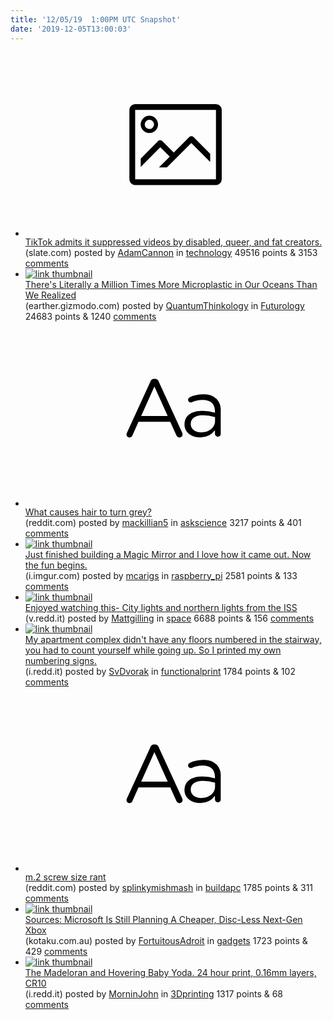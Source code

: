 ```yaml
---
title: '12/05/19  1:00PM UTC Snapshot'
date: '2019-12-05T13:00:03'
---
```

<ul>
<li><a href='https://slate.com/technology/2019/12/tiktok-disabled-users-videos-suppressed.html'><svg version='1.1' viewBox='-34 -14 104 64' preserveAspectRatio='xMidYMid meet' xmlns='http://www.w3.org/2000/svg' xmlns:xlink='http://www.w3.org/1999/xlink'>
    <title>link thumbnail</title>
    <path d='M32,4H4A2,2,0,0,0,2,6V30a2,2,0,0,0,2,2H32a2,2,0,0,0,2-2V6A2,2,0,0,0,32,4ZM4,30V6H32V30Z'></path>
    <path d='M8.92,14a3,3,0,1,0-3-3A3,3,0,0,0,8.92,14Zm0-4.6A1.6,1.6,0,1,1,7.33,11,1.6,1.6,0,0,1,8.92,9.41Z'></path>
    <path d='M22.78,15.37l-5.4,5.4-4-4a1,1,0,0,0-1.41,0L5.92,22.9v2.83l6.79-6.79L16,22.18l-3.75,3.75H15l8.45-8.45L30,24V21.18l-5.81-5.81A1,1,0,0,0,22.78,15.37Z'></path>
</svg></a><div><div class='linkTitle'><a href='https://slate.com/technology/2019/12/tiktok-disabled-users-videos-suppressed.html'>TikTok admits it suppressed videos by disabled, queer, and fat creators.</a></div>(slate.com) posted by <a href='https://www.reddit.com/user/AdamCannon'>AdamCannon</a> in <a href='https://www.reddit.com/r/technology'>technology</a> 49516 points & 3153 <a href='https://www.reddit.com/r/technology/comments/e671nb/tiktok_admits_it_suppressed_videos_by_disabled/'>comments</a></div></li>

<li><a href='https://earther.gizmodo.com/theres-literally-a-million-times-more-microplastic-in-o-1840175488'><img src='https://a.thumbs.redditmedia.com/DzmNqq6AO7mGd8nJKx3GnbpKFwKqbLvH1A26_XvfM78.jpg' alt='link thumbnail'></a><div><div class='linkTitle'><a href='https://earther.gizmodo.com/theres-literally-a-million-times-more-microplastic-in-o-1840175488'>There's Literally a Million Times More Microplastic in Our Oceans Than We Realized</a></div>(earther.gizmodo.com) posted by <a href='https://www.reddit.com/user/QuantumThinkology'>QuantumThinkology</a> in <a href='https://www.reddit.com/r/Futurology'>Futurology</a> 24683 points & 1240 <a href='https://www.reddit.com/r/Futurology/comments/e67gyf/theres_literally_a_million_times_more/'>comments</a></div></li>

<li><a href='https://www.reddit.com/r/askscience/comments/e67ef1/what_causes_hair_to_turn_grey/'><svg version='1.1' viewBox='-34 -12 104 64' preserveAspectRatio='xMidYMid slice' xmlns='http://www.w3.org/2000/svg' xmlns:xlink='http://www.w3.org/1999/xlink'>
    <title>text link thumbnail</title>
    <path d='M12.19,8.84a1.45,1.45,0,0,0-1.4-1h-.12a1.46,1.46,0,0,0-1.42,1L1.14,26.56a1.29,1.29,0,0,0-.14.59,1,1,0,0,0,1,1,1.12,1.12,0,0,0,1.08-.77l2.08-4.65h11l2.08,4.59a1.24,1.24,0,0,0,1.12.83,1.08,1.08,0,0,0,1.08-1.08,1.64,1.64,0,0,0-.14-.57ZM6.08,20.71l4.59-10.22,4.6,10.22Z'>
    </path>
    <path d='M32.24,14.78A6.35,6.35,0,0,0,27.6,13.2a11.36,11.36,0,0,0-4.7,1,1,1,0,0,0-.58.89,1,1,0,0,0,.94.92,1.23,1.23,0,0,0,.39-.08,8.87,8.87,0,0,1,3.72-.81c2.7,0,4.28,1.33,4.28,3.92v.5a15.29,15.29,0,0,0-4.42-.61c-3.64,0-6.14,1.61-6.14,4.64v.05c0,2.95,2.7,4.48,5.37,4.48a6.29,6.29,0,0,0,5.19-2.48V26.9a1,1,0,0,0,1,1,1,1,0,0,0,1-1.06V19A5.71,5.71,0,0,0,32.24,14.78Zm-.56,7.7c0,2.28-2.17,3.89-4.81,3.89-1.94,0-3.61-1.06-3.61-2.86v-.06c0-1.8,1.5-3,4.2-3a15.2,15.2,0,0,1,4.22.61Z'>
    </path>
</svg></a><div><div class='linkTitle'><a href='https://www.reddit.com/r/askscience/comments/e67ef1/what_causes_hair_to_turn_grey/'>What causes hair to turn grey?</a></div>(reddit.com) posted by <a href='https://www.reddit.com/user/mackillian5'>mackillian5</a> in <a href='https://www.reddit.com/r/askscience'>askscience</a> 3217 points & 401 <a href='https://www.reddit.com/r/askscience/comments/e67ef1/what_causes_hair_to_turn_grey/'>comments</a></div></li>

<li><a href='https://i.imgur.com/biZxw1q.jpg'><img src='https://b.thumbs.redditmedia.com/qwUCnDethQGYBMKlnWeuIxgf0upLYf78VTYOO8j7EmQ.jpg' alt='link thumbnail'></a><div><div class='linkTitle'><a href='https://i.imgur.com/biZxw1q.jpg'>Just finished building a Magic Mirror and I love how it came out. Now the fun begins.</a></div>(i.imgur.com) posted by <a href='https://www.reddit.com/user/mcarigs'>mcarigs</a> in <a href='https://www.reddit.com/r/raspberry_pi'>raspberry_pi</a> 2581 points & 133 <a href='https://www.reddit.com/r/raspberry_pi/comments/e64jbz/just_finished_building_a_magic_mirror_and_i_love/'>comments</a></div></li>

<li><a href='https://v.redd.it/rx12hbxeds241'><img src='https://a.thumbs.redditmedia.com/AtQZKLrJKI9g-UYntU0OFqlcxfyntJ1RXs2hjXKgE08.jpg' alt='link thumbnail'></a><div><div class='linkTitle'><a href='https://v.redd.it/rx12hbxeds241'>Enjoyed watching this- City lights and northern lights from the ISS</a></div>(v.redd.it) posted by <a href='https://www.reddit.com/user/Mattgilling'>Mattgilling</a> in <a href='https://www.reddit.com/r/space'>space</a> 6688 points & 156 <a href='https://www.reddit.com/r/space/comments/e6f12x/enjoyed_watching_this_city_lights_and_northern/'>comments</a></div></li>

<li><a href='https://i.redd.it/lkrptz7cam241.jpg'><img src='https://b.thumbs.redditmedia.com/e3jFm71ddR3KB-98UnkLVILVh4jXLqIFTjTyoVLBnpQ.jpg' alt='link thumbnail'></a><div><div class='linkTitle'><a href='https://i.redd.it/lkrptz7cam241.jpg'>My apartment complex didn't have any floors numbered in the stairway, you had to count yourself while going up. So I printed my own numbering signs.</a></div>(i.redd.it) posted by <a href='https://www.reddit.com/user/SvDvorak'>SvDvorak</a> in <a href='https://www.reddit.com/r/functionalprint'>functionalprint</a> 1784 points & 102 <a href='https://www.reddit.com/r/functionalprint/comments/e5z3sq/my_apartment_complex_didnt_have_any_floors/'>comments</a></div></li>

<li><a href='https://www.reddit.com/r/buildapc/comments/e61dxq/m2_screw_size_rant/'><svg version='1.1' viewBox='-34 -12 104 64' preserveAspectRatio='xMidYMid slice' xmlns='http://www.w3.org/2000/svg' xmlns:xlink='http://www.w3.org/1999/xlink'>
    <title>text link thumbnail</title>
    <path d='M12.19,8.84a1.45,1.45,0,0,0-1.4-1h-.12a1.46,1.46,0,0,0-1.42,1L1.14,26.56a1.29,1.29,0,0,0-.14.59,1,1,0,0,0,1,1,1.12,1.12,0,0,0,1.08-.77l2.08-4.65h11l2.08,4.59a1.24,1.24,0,0,0,1.12.83,1.08,1.08,0,0,0,1.08-1.08,1.64,1.64,0,0,0-.14-.57ZM6.08,20.71l4.59-10.22,4.6,10.22Z'>
    </path>
    <path d='M32.24,14.78A6.35,6.35,0,0,0,27.6,13.2a11.36,11.36,0,0,0-4.7,1,1,1,0,0,0-.58.89,1,1,0,0,0,.94.92,1.23,1.23,0,0,0,.39-.08,8.87,8.87,0,0,1,3.72-.81c2.7,0,4.28,1.33,4.28,3.92v.5a15.29,15.29,0,0,0-4.42-.61c-3.64,0-6.14,1.61-6.14,4.64v.05c0,2.95,2.7,4.48,5.37,4.48a6.29,6.29,0,0,0,5.19-2.48V26.9a1,1,0,0,0,1,1,1,1,0,0,0,1-1.06V19A5.71,5.71,0,0,0,32.24,14.78Zm-.56,7.7c0,2.28-2.17,3.89-4.81,3.89-1.94,0-3.61-1.06-3.61-2.86v-.06c0-1.8,1.5-3,4.2-3a15.2,15.2,0,0,1,4.22.61Z'>
    </path>
</svg></a><div><div class='linkTitle'><a href='https://www.reddit.com/r/buildapc/comments/e61dxq/m2_screw_size_rant/'>m.2 screw size rant</a></div>(reddit.com) posted by <a href='https://www.reddit.com/user/splinkymishmash'>splinkymishmash</a> in <a href='https://www.reddit.com/r/buildapc'>buildapc</a> 1785 points & 311 <a href='https://www.reddit.com/r/buildapc/comments/e61dxq/m2_screw_size_rant/'>comments</a></div></li>

<li><a href='https://www.kotaku.com.au/2019/12/sources-microsoft-is-still-planning-a-cheaper-disc-less-next-gen-xbox/'><img src='https://b.thumbs.redditmedia.com/EvtbF-yq-LxflceDuX6E-5ajaTzAz_zoV0ulFQ2M0WE.jpg' alt='link thumbnail'></a><div><div class='linkTitle'><a href='https://www.kotaku.com.au/2019/12/sources-microsoft-is-still-planning-a-cheaper-disc-less-next-gen-xbox/'>Sources: Microsoft Is Still Planning A Cheaper, Disc-Less Next-Gen Xbox</a></div>(kotaku.com.au) posted by <a href='https://www.reddit.com/user/FortuitousAdroit'>FortuitousAdroit</a> in <a href='https://www.reddit.com/r/gadgets'>gadgets</a> 1723 points & 429 <a href='https://www.reddit.com/r/gadgets/comments/e662sw/sources_microsoft_is_still_planning_a_cheaper/'>comments</a></div></li>

<li><a href='https://i.redd.it/wdc9thoojq241.jpg'><img src='https://b.thumbs.redditmedia.com/jLbFXIVHyHKMpHTNjRkcBaWPUkVtvCMWAPRE0w7tMvo.jpg' alt='link thumbnail'></a><div><div class='linkTitle'><a href='https://i.redd.it/wdc9thoojq241.jpg'>The Madeloran and Hovering Baby Yoda. 24 hour print, 0.16mm layers, CR10</a></div>(i.redd.it) posted by <a href='https://www.reddit.com/user/MorninJohn'>MorninJohn</a> in <a href='https://www.reddit.com/r/3Dprinting'>3Dprinting</a> 1317 points & 68 <a href='https://www.reddit.com/r/3Dprinting/comments/e6bbem/the_madeloran_and_hovering_baby_yoda_24_hour/'>comments</a></div></li>

</ul>
